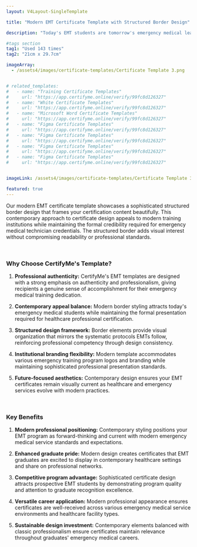 ```yaml
---
layout: V4Layout-SingleTemplate

title: "Modern EMT Certificate Template with Structured Border Design"

description: "Today's EMT students are tomorrow's emergency medical leaders. Provide them with modern certificates that acknowledge their cutting-edge training while honoring the timeless dedication emergency medical service requires."

#tags section
tag1: "Used 143 times"
tag2: "21cm x 29.7cm"

imageArray:
  - /assets4/images/certificate-templates/Certificate Template 3.png


# related_templates:
#   - name: "Training Certificate Templates"
#     url: "https://app.certifyme.online/verify/99fc8d126327"
#   - name: "White Certificate Templates"
#     url: "https://app.certifyme.online/verify/99fc8d126327"
#   - name: "Microsoft Word Certificate Templates"
#     url: "https://app.certifyme.online/verify/99fc8d126327"
#   - name: "Figma Certificate Templates"
#     url: "https://app.certifyme.online/verify/99fc8d126327"  
#   - name: "Figma Certificate Templates"
#     url: "https://app.certifyme.online/verify/99fc8d126327"  
#   - name: "Figma Certificate Templates"
#     url: "https://app.certifyme.online/verify/99fc8d126327"  
#   - name: "Figma Certificate Templates"
#     url: "https://app.certifyme.online/verify/99fc8d126327"        


imageLink: /assets4/images/certificate-templates/Certificate Template 3.png

featured: true
---
```


Our modern EMT certificate template showcases a sophisticated structured border design that frames your certification content beautifully. This contemporary approach to certificate design appeals to modern training institutions while maintaining the formal credibility required for emergency medical technician credentials. The structured border adds visual interest without compromising readability or professional standards.

<br>

### Why Choose CertifyMe's Template?

1. **Professional authenticity:** CertifyMe's EMT templates are designed with a strong emphasis on authenticity and professionalism, giving recipients a genuine sense of accomplishment for their emergency medical training dedication.

1. **Contemporary appeal balance:** Modern border styling attracts today's emergency medical students while maintaining the formal presentation required for healthcare professional certification.

1. **Structured design framework:** Border elements provide visual organization that mirrors the systematic protocols EMTs follow, reinforcing professional competency through design consistency.

1. **Institutional branding flexibility:** Modern template accommodates various emergency training program logos and branding while maintaining sophisticated professional presentation standards.

1. **Future-focused aesthetics:** Contemporary design ensures your EMT certificates remain visually current as healthcare and emergency services evolve with modern practices.

<br>

### Key Benefits

1. **Modern professional positioning:** Contemporary styling positions your EMT program as forward-thinking and current with modern emergency medical service standards and expectations.

1. **Enhanced graduate pride:** Modern design creates certificates that EMT graduates are excited to display in contemporary healthcare settings and share on professional networks.

1. **Competitive program advantage:** Sophisticated certificate design attracts prospective EMT students by demonstrating program quality and attention to graduate recognition excellence.

1. **Versatile career application:** Modern professional appearance ensures certificates are well-received across various emergency medical service environments and healthcare facility types.

1. **Sustainable design investment:** Contemporary elements balanced with classic professionalism ensure certificates maintain relevance throughout graduates' emergency medical careers.
